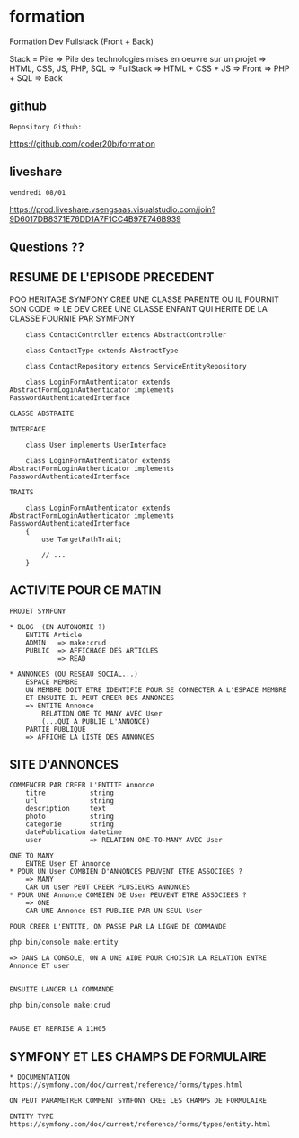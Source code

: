 # formation

Formation Dev Fullstack (Front + Back)

Stack = Pile
=> Pile des technologies mises en oeuvre sur un projet
=> HTML, CSS, JS, PHP, SQL  => FullStack
=> HTML + CSS + JS          => Front
=> PHP + SQL                => Back

## github

    Repository Github:

https://github.com/coder20b/formation

## liveshare

    vendredi 08/01
    
https://prod.liveshare.vsengsaas.visualstudio.com/join?9D6017DB8371E76DD1A7F1CC4B97E746B939

## Questions ??

## RESUME DE L'EPISODE PRECEDENT

POO
    HERITAGE
        SYMFONY CREE UNE CLASSE PARENTE OU IL FOURNIT SON CODE
        => LE DEV CREE UNE CLASSE ENFANT QUI HERITE DE LA CLASSE FOURNIE PAR SYMFONY

        class ContactController extends AbstractController

        class ContactType extends AbstractType

        class ContactRepository extends ServiceEntityRepository

        class LoginFormAuthenticator extends AbstractFormLoginAuthenticator implements PasswordAuthenticatedInterface

    CLASSE ABSTRAITE

    INTERFACE

        class User implements UserInterface

        class LoginFormAuthenticator extends AbstractFormLoginAuthenticator implements PasswordAuthenticatedInterface

    TRAITS

        class LoginFormAuthenticator extends AbstractFormLoginAuthenticator implements PasswordAuthenticatedInterface
        {
            use TargetPathTrait;
            
            // ...
        }



## ACTIVITE POUR CE MATIN

    PROJET SYMFONY

    * BLOG  (EN AUTONOMIE ?)
        ENTITE Article
        ADMIN   => make:crud
        PUBLIC  => AFFICHAGE DES ARTICLES 
                => READ

    * ANNONCES (OU RESEAU SOCIAL...)
        ESPACE MEMBRE
        UN MEMBRE DOIT ETRE IDENTIFIE POUR SE CONNECTER A L'ESPACE MEMBRE
        ET ENSUITE IL PEUT CREER DES ANNONCES
        => ENTITE Annonce
            RELATION ONE TO MANY AVEC User
            (...QUI A PUBLIE L'ANNONCE)
        PARTIE PUBLIQUE
        => AFFICHE LA LISTE DES ANNONCES

## SITE D'ANNONCES

    COMMENCER PAR CREER L'ENTITE Annonce
        titre           string
        url             string
        description     text
        photo           string
        categorie       string
        datePublication datetime
        user            => RELATION ONE-TO-MANY AVEC User

    ONE TO MANY
        ENTRE User ET Annonce
    * POUR UN User COMBIEN D'ANNONCES PEUVENT ETRE ASSOCIEES ?
        => MANY
        CAR UN User PEUT CREER PLUSIEURS ANNONCES
    * POUR UNE Annonce COMBIEN DE User PEUVENT ETRE ASSOCIEES ?
        => ONE
        CAR UNE Annonce EST PUBLIEE PAR UN SEUL User

    POUR CREER L'ENTITE, ON PASSE PAR LA LIGNE DE COMMANDE
    
    php bin/console make:entity

    => DANS LA CONSOLE, ON A UNE AIDE POUR CHOISIR LA RELATION ENTRE Annonce ET user


    ENSUITE LANCER LA COMMANDE 

    php bin/console make:crud


    PAUSE ET REPRISE A 11H05

## SYMFONY ET LES CHAMPS DE FORMULAIRE

    * DOCUMENTATION
    https://symfony.com/doc/current/reference/forms/types.html

    ON PEUT PARAMETRER COMMENT SYMFONY CREE LES CHAMPS DE FORMULAIRE

    ENTITY TYPE
    https://symfony.com/doc/current/reference/forms/types/entity.html































